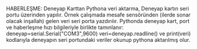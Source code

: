 HABERLEŞME:
  Deneyap Karttan Pythona veri aktarma, Deneyap kartın seri portu üzerinden yapılır. 
  Örnek çalışmada mesafe sensöründen (ilerde sonar olacak inşallah) gelen veri seri porta yazdırılır. 
  Pythonda deneyap kart, port ve haberleşme hızı bilgileriyle birlikte tamınlanır: deneyap=serial.Serial("COM3",9600) 
  veri=deneyap.readline() ve print(veri) kodlarıyla deneyapın seri portundaki veriler okunup pythona aktarılmış olur.
